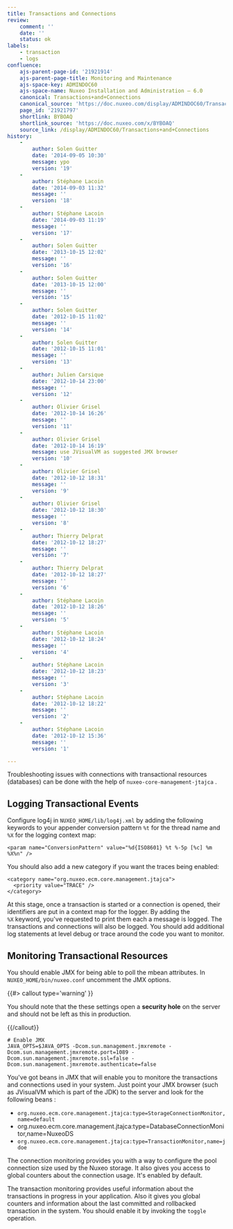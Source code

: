 ```yaml
---
title: Transactions and Connections
review:
    comment: ''
    date: ''
    status: ok
labels:
    - transaction
    - logs
confluence:
    ajs-parent-page-id: '21921914'
    ajs-parent-page-title: Monitoring and Maintenance
    ajs-space-key: ADMINDOC60
    ajs-space-name: Nuxeo Installation and Administration — 6.0
    canonical: Transactions+and+Connections
    canonical_source: 'https://doc.nuxeo.com/display/ADMINDOC60/Transactions+and+Connections'
    page_id: '21921797'
    shortlink: BYBOAQ
    shortlink_source: 'https://doc.nuxeo.com/x/BYBOAQ'
    source_link: /display/ADMINDOC60/Transactions+and+Connections
history:
    - 
        author: Solen Guitter
        date: '2014-09-05 10:30'
        message: ypo
        version: '19'
    - 
        author: Stéphane Lacoin
        date: '2014-09-03 11:32'
        message: ''
        version: '18'
    - 
        author: Stéphane Lacoin
        date: '2014-09-03 11:19'
        message: ''
        version: '17'
    - 
        author: Solen Guitter
        date: '2013-10-15 12:02'
        message: ''
        version: '16'
    - 
        author: Solen Guitter
        date: '2013-10-15 12:00'
        message: ''
        version: '15'
    - 
        author: Solen Guitter
        date: '2012-10-15 11:02'
        message: ''
        version: '14'
    - 
        author: Solen Guitter
        date: '2012-10-15 11:01'
        message: ''
        version: '13'
    - 
        author: Julien Carsique
        date: '2012-10-14 23:00'
        message: ''
        version: '12'
    - 
        author: Olivier Grisel
        date: '2012-10-14 16:26'
        message: ''
        version: '11'
    - 
        author: Olivier Grisel
        date: '2012-10-14 16:19'
        message: use JVisualVM as suggested JMX browser
        version: '10'
    - 
        author: Olivier Grisel
        date: '2012-10-12 18:31'
        message: ''
        version: '9'
    - 
        author: Olivier Grisel
        date: '2012-10-12 18:30'
        message: ''
        version: '8'
    - 
        author: Thierry Delprat
        date: '2012-10-12 18:27'
        message: ''
        version: '7'
    - 
        author: Thierry Delprat
        date: '2012-10-12 18:27'
        message: ''
        version: '6'
    - 
        author: Stéphane Lacoin
        date: '2012-10-12 18:26'
        message: ''
        version: '5'
    - 
        author: Stéphane Lacoin
        date: '2012-10-12 18:24'
        message: ''
        version: '4'
    - 
        author: Stéphane Lacoin
        date: '2012-10-12 18:23'
        message: ''
        version: '3'
    - 
        author: Stéphane Lacoin
        date: '2012-10-12 18:22'
        message: ''
        version: '2'
    - 
        author: Stéphane Lacoin
        date: '2012-10-12 15:36'
        message: ''
        version: '1'

---
```

Troubleshooting issues with&nbsp;connections with transactional resources (databases) can be done with the help of `nuxeo-core-management-jtajca` .

## Logging Transactional Events

Configure log4j in `NUXEO_HOME/lib/log4j.xml` by adding the following keywords to your appender conversion pattern `%t` for the thread name and `%X`&nbsp;for the logging context map:

```html/xml
<param name="ConversionPattern" value="%d{ISO8601} %t %-5p [%c] %m %X%n" />
```

You should also add a new category if you want the traces being enabled:

```html/xml
<category name="org.nuxeo.ecm.core.management.jtajca">
  <priority value="TRACE" />
</category>
```

At this stage, once a transaction is started or a connection is opened, their identifiers are put in a context map for the logger. By adding the `%X`&nbsp;keyword, you've requested to print them each a message is logged. The transactions and connections will also be logged. You should add additional log statements at level debug or trace around the code you want to monitor.

## Monitoring Transactional Resources

You should enable JMX for being able to poll the mbean attributes. In `NUXEO_HOME/bin/nuxeo.conf`&nbsp;uncomment the JMX options.

{{#> callout type='warning' }}

You should note that the these settings open a **security hole** on the server and should not be left as this in production.

{{/callout}}

```
# Enable JMX
JAVA_OPTS=$JAVA_OPTS -Dcom.sun.management.jmxremote -Dcom.sun.management.jmxremote.port=1089 -Dcom.sun.management.jmxremote.ssl=false -Dcom.sun.management.jmxremote.authenticate=false
```

You've got beans in JMX that will enable you to monitore the transactions and connections used in your system. Just point your JMX browser (such as JVisualVM which is part of the JDK)&nbsp;to the server and look for the following beans :

*   `org.nuxeo.ecm.core.management.jtajca:type=StorageConnectionMonitor,name=default`
*   org.nuxeo.ecm.core.management.jtajca:type=DatabaseConnectionMonitor,name=NuxeoDS
*   `org.nuxeo.ecm.core.management.jtajca:type=TransactionMonitor,name=jdoe`

The connection monitoring provides you with a way to configure the pool connection size used by the Nuxeo storage. It also gives you access to global counters about the connection usage. It's enabled by default.

The transaction monitoring provides useful information about the transactions in progress in your application. Also it gives you global counters and information about the last committed and rollbacked&nbsp; transaction in the system. You should enable it by invoking the&nbsp;`toggle` operation.

&nbsp;